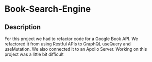 # Book-Search-Engine

## Description 
For this project we had to refactor code for a Google Book API. We refactored it from using Restful APIs to GraphQL useQuery and useMutation. We also connected it to an Apollo Server. Working on this project was a little bit difficult 